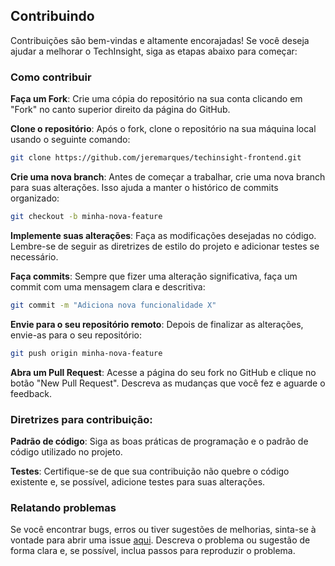 
## Contribuindo

Contribuições são bem-vindas e altamente encorajadas! Se você deseja ajudar a melhorar o TechInsight, siga as etapas abaixo para começar:

### Como contribuir

**Faça um Fork**: Crie uma cópia do repositório na sua conta clicando em "Fork" no canto superior direito da página do GitHub.
   
**Clone o repositório**: Após o fork, clone o repositório na sua máquina local usando o seguinte comando:
```bash
git clone https://github.com/jeremarques/techinsight-frontend.git
```

**Crie uma nova branch**: Antes de começar a trabalhar, crie uma nova branch para suas alterações. Isso ajuda a manter o histórico de commits organizado:
```bash
git checkout -b minha-nova-feature
```

**Implemente suas alterações**: Faça as modificações desejadas no código. Lembre-se de seguir as diretrizes de estilo do projeto e adicionar testes se necessário.

**Faça commits**: Sempre que fizer uma alteração significativa, faça um commit com uma mensagem clara e descritiva:
```bash
git commit -m "Adiciona nova funcionalidade X"
```

**Envie para o seu repositório remoto**: Depois de finalizar as alterações, envie-as para o seu repositório:
```bash
git push origin minha-nova-feature
```

**Abra um Pull Request**: Acesse a página do seu fork no GitHub e clique no botão "New Pull Request". Descreva as mudanças que você fez e aguarde o feedback.

### Diretrizes para contribuição:

**Padrão de código**: Siga as boas práticas de programação e o padrão de código utilizado no projeto.

**Testes**: Certifique-se de que sua contribuição não quebre o código existente e, se possível, adicione testes para suas alterações.

### Relatando problemas

Se você encontrar bugs, erros ou tiver sugestões de melhorias, sinta-se à vontade para abrir uma issue [aqui](https://github.com/jeremarques/techinsight-frontend/issues). Descreva o problema ou sugestão de forma clara e, se possível, inclua passos para reproduzir o problema.
